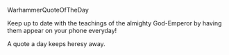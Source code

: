 WarhammerQuoteOfTheDay

Keep up to date with the teachings of the almighty God-Emperor by having them appear on your phone everyday! 
    
A quote a day keeps heresy away.
